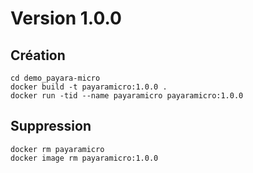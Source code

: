 # Version 1.0.0

## Création

```
cd demo_payara-micro
docker build -t payaramicro:1.0.0 .
docker run -tid --name payaramicro payaramicro:1.0.0
```

## Suppression

```
docker rm payaramicro
docker image rm payaramicro:1.0.0
```